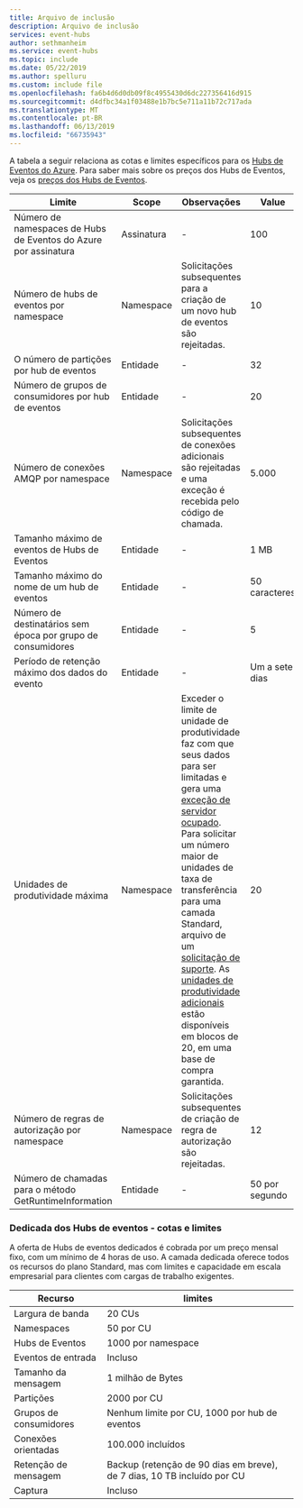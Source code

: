 ```yaml
---
title: Arquivo de inclusão
description: Arquivo de inclusão
services: event-hubs
author: sethmanheim
ms.service: event-hubs
ms.topic: include
ms.date: 05/22/2019
ms.author: spelluru
ms.custom: include file
ms.openlocfilehash: fa6b4d6d0db09f8c4955430d6dc227356416d915
ms.sourcegitcommit: d4dfbc34a1f03488e1b7bc5e711a11b72c717ada
ms.translationtype: MT
ms.contentlocale: pt-BR
ms.lasthandoff: 06/13/2019
ms.locfileid: "66735943"
---
```

A tabela a seguir relaciona as cotas e limites específicos para os [Hubs de Eventos do Azure](https://azure.microsoft.com/services/event-hubs/). Para saber mais sobre os preços dos Hubs de Eventos, veja os [preços dos Hubs de Eventos](https://azure.microsoft.com/pricing/details/event-hubs/).

| Limite | Scope | Observações | Value |
| --- | --- | --- | --- |
| Número de namespaces de Hubs de Eventos do Azure por assinatura |Assinatura |- |100 |
| Número de hubs de eventos por namespace |Namespace |Solicitações subsequentes para a criação de um novo hub de eventos são rejeitadas. |10 |
| O número de partições por hub de eventos |Entidade |- |32 |
| Número de grupos de consumidores por hub de eventos |Entidade |- |20 |
| Número de conexões AMQP por namespace |Namespace |Solicitações subsequentes de conexões adicionais são rejeitadas e uma exceção é recebida pelo código de chamada. |5\.000 |
| Tamanho máximo de eventos de Hubs de Eventos|Entidade |- |1 MB |
| Tamanho máximo do nome de um hub de eventos |Entidade |- |50 caracteres |
| Número de destinatários sem época por grupo de consumidores |Entidade |- |5 |
| Período de retenção máximo dos dados do evento |Entidade |- |Um a sete dias |
| Unidades de produtividade máxima |Namespace |Exceder o limite de unidade de produtividade faz com que seus dados para ser limitadas e gera uma [exceção de servidor ocupado](/dotnet/api/microsoft.servicebus.messaging.serverbusyexception). Para solicitar um número maior de unidades de taxa de transferência para uma camada Standard, arquivo de um [solicitação de suporte](/azure/azure-supportability/how-to-create-azure-support-request). As [unidades de produtividade adicionais](../articles/event-hubs/event-hubs-auto-inflate.md) estão disponíveis em blocos de 20, em uma base de compra garantida. |20 |
| Número de regras de autorização por namespace |Namespace|Solicitações subsequentes de criação de regra de autorização são rejeitadas.|12 |
| Número de chamadas para o método GetRuntimeInformation | Entidade | - | 50 por segundo | 

### <a name="event-hubs-dedicated---quotas-and-limits"></a>Dedicada dos Hubs de eventos - cotas e limites
A oferta de Hubs de eventos dedicados é cobrada por um preço mensal fixo, com um mínimo de 4 horas de uso. A camada dedicada oferece todos os recursos do plano Standard, mas com limites e capacidade em escala empresarial para clientes com cargas de trabalho exigentes. 

| Recurso | limites |
| --- | ---|
| Largura de banda |  20 CUs |
| Namespaces | 50 por CU |
| Hubs de Eventos |  1000 por namespace |
| Eventos de entrada | Incluso |
| Tamanho da mensagem | 1 milhão de Bytes |
| Partições | 2000 por CU |
| Grupos de consumidores | Nenhum limite por CU, 1000 por hub de eventos |
| Conexões orientadas | 100\.000 incluídos |
| Retenção de mensagem | Backup (retenção de 90 dias em breve), de 7 dias, 10 TB incluído por CU |
| Captura | Incluso |
